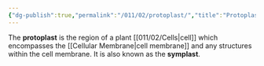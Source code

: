 ```yaml
---
{"dg-publish":true,"permalink":"/011/02/protoplast/","title":"Protoplast","tags":["BIOL412"],"noteIcon":"1","created":"2024-09-26T13:45:04.124-07:00","updated":"2024-10-03T23:11:53.864-07:00"}
---
```


The **protoplast** is the region of a plant [[011/02/Cells\|cell]] which encompasses the [[Cellular Membrane\|cell membrane]] and any structures within the cell membrane. It is also known as the **symplast**.